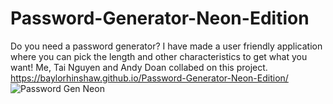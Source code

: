 # Password-Generator-Neon-Edition
Do you need a password generator? I have made a user friendly application where you can pick the length and other characteristics to get what you want! Me, Tai Nguyen and Andy Doan collabed on this project. 
https://baylorhinshaw.github.io/Password-Generator-Neon-Edition/
![Password Gen  Neon](https://user-images.githubusercontent.com/87034682/133318007-40261c05-419e-4bd4-984c-0b8c66cdc0e8.png)
